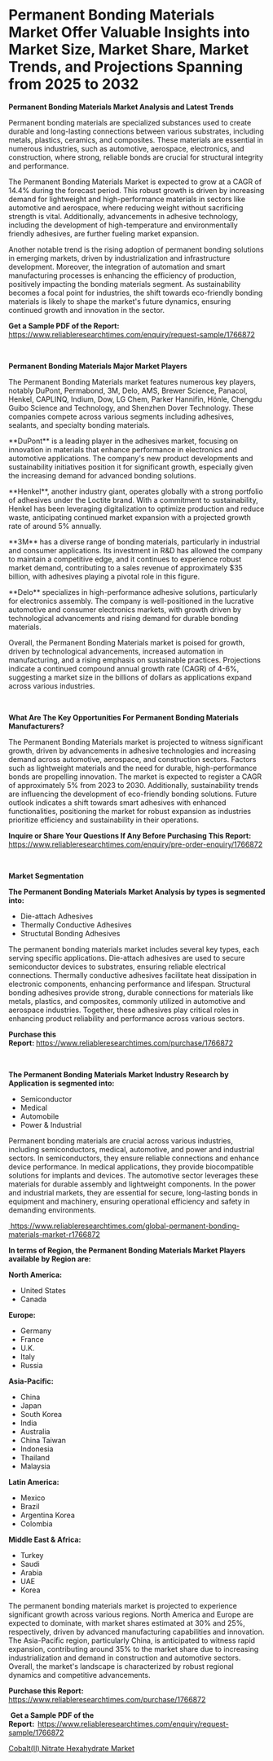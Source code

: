 <p><h1>Permanent Bonding Materials Market Offer Valuable Insights into Market Size, Market Share, Market Trends, and Projections Spanning from 2025 to 2032</h1></p><p><strong>Permanent Bonding Materials Market Analysis and Latest Trends</strong></p>
<p><p>Permanent bonding materials are specialized substances used to create durable and long-lasting connections between various substrates, including metals, plastics, ceramics, and composites. These materials are essential in numerous industries, such as automotive, aerospace, electronics, and construction, where strong, reliable bonds are crucial for structural integrity and performance. </p><p>The Permanent Bonding Materials Market is expected to grow at a CAGR of 14.4% during the forecast period. This robust growth is driven by increasing demand for lightweight and high-performance materials in sectors like automotive and aerospace, where reducing weight without sacrificing strength is vital. Additionally, advancements in adhesive technology, including the development of high-temperature and environmentally friendly adhesives, are further fueling market expansion. </p><p>Another notable trend is the rising adoption of permanent bonding solutions in emerging markets, driven by industrialization and infrastructure development. Moreover, the integration of automation and smart manufacturing processes is enhancing the efficiency of production, positively impacting the bonding materials segment. As sustainability becomes a focal point for industries, the shift towards eco-friendly bonding materials is likely to shape the market's future dynamics, ensuring continued growth and innovation in the sector.</p></p>
<p><strong>Get a Sample PDF of the Report:&nbsp;</strong> <a href="https://www.reliableresearchtimes.com/enquiry/request-sample/1766872?utm_campaign=3313&utm_medium=2&utm_source=Github&utm_content=ia&utm_term=03042025&utm_id=permanent-bonding-materials">https://www.reliableresearchtimes.com/enquiry/request-sample/1766872</a></p>
<p>&nbsp;</p>
<p><strong>Permanent Bonding Materials Major Market Players</strong></p>
<p><p>The Permanent Bonding Materials market features numerous key players, notably DuPont, Permabond, 3M, Delo, AMS, Brewer Science, Panacol, Henkel, CAPLINQ, Indium, Dow, LG Chem, Parker Hannifin, Hönle, Chengdu Guibo Science and Technology, and Shenzhen Dover Technology. These companies compete across various segments including adhesives, sealants, and specialty bonding materials.</p><p>**DuPont** is a leading player in the adhesives market, focusing on innovation in materials that enhance performance in electronics and automotive applications. The company's new product developments and sustainability initiatives position it for significant growth, especially given the increasing demand for advanced bonding solutions.</p><p>**Henkel**, another industry giant, operates globally with a strong portfolio of adhesives under the Loctite brand. With a commitment to sustainability, Henkel has been leveraging digitalization to optimize production and reduce waste, anticipating continued market expansion with a projected growth rate of around 5% annually.</p><p>**3M** has a diverse range of bonding materials, particularly in industrial and consumer applications. Its investment in R&D has allowed the company to maintain a competitive edge, and it continues to experience robust market demand, contributing to a sales revenue of approximately $35 billion, with adhesives playing a pivotal role in this figure.</p><p>**Delo** specializes in high-performance adhesive solutions, particularly for electronics assembly. The company is well-positioned in the lucrative automotive and consumer electronics markets, with growth driven by technological advancements and rising demand for durable bonding materials.</p><p>Overall, the Permanent Bonding Materials market is poised for growth, driven by technological advancements, increased automation in manufacturing, and a rising emphasis on sustainable practices. Projections indicate a continued compound annual growth rate (CAGR) of 4-6%, suggesting a market size in the billions of dollars as applications expand across various industries.</p></p>
<p>&nbsp;</p>
<p><strong>What Are The Key Opportunities For Permanent Bonding Materials Manufacturers?</strong></p>
<p><p>The Permanent Bonding Materials market is projected to witness significant growth, driven by advancements in adhesive technologies and increasing demand across automotive, aerospace, and construction sectors. Factors such as lightweight materials and the need for durable, high-performance bonds are propelling innovation. The market is expected to register a CAGR of approximately 5% from 2023 to 2030. Additionally, sustainability trends are influencing the development of eco-friendly bonding solutions. Future outlook indicates a shift towards smart adhesives with enhanced functionalities, positioning the market for robust expansion as industries prioritize efficiency and sustainability in their operations.</p></p>
<p><strong>Inquire or Share Your Questions If Any Before Purchasing This Report:</strong> <a href="https://www.reliableresearchtimes.com/enquiry/pre-order-enquiry/1766872?utm_campaign=3313&utm_medium=2&utm_source=Github&utm_content=ia&utm_term=03042025&utm_id=permanent-bonding-materials">https://www.reliableresearchtimes.com/enquiry/pre-order-enquiry/1766872</a></p>
<p>&nbsp;</p>
<p><strong>Market Segmentation</strong></p>
<p><strong>The Permanent Bonding Materials Market Analysis by types is segmented into:</strong></p>
<p><ul><li>Die-attach Adhesives</li><li>Thermally Conductive Adhesives</li><li>Structutal Bonding Adhesives</li></ul></p>
<p><p>The permanent bonding materials market includes several key types, each serving specific applications. Die-attach adhesives are used to secure semiconductor devices to substrates, ensuring reliable electrical connections. Thermally conductive adhesives facilitate heat dissipation in electronic components, enhancing performance and lifespan. Structural bonding adhesives provide strong, durable connections for materials like metals, plastics, and composites, commonly utilized in automotive and aerospace industries. Together, these adhesives play critical roles in enhancing product reliability and performance across various sectors.</p></p>
<p><strong>Purchase this Report:&nbsp;</strong><a href="https://www.reliableresearchtimes.com/purchase/1766872?utm_campaign=3313&utm_medium=2&utm_source=Github&utm_content=ia&utm_term=03042025&utm_id=permanent-bonding-materials">https://www.reliableresearchtimes.com/purchase/1766872</a></p>
<p>&nbsp;</p>
<p><strong>The Permanent Bonding Materials Market Industry Research by Application is segmented into:</strong></p>
<p><ul><li>Semiconductor</li><li>Medical</li><li>Automobile</li><li>Power & Industrial</li></ul></p>
<p><p>Permanent bonding materials are crucial across various industries, including semiconductors, medical, automotive, and power and industrial sectors. In semiconductors, they ensure reliable connections and enhance device performance. In medical applications, they provide biocompatible solutions for implants and devices. The automotive sector leverages these materials for durable assembly and lightweight components. In the power and industrial markets, they are essential for secure, long-lasting bonds in equipment and machinery, ensuring operational efficiency and safety in demanding environments.</p></p>
<p><a href="https://www.reliableresearchtimes.com/global-permanent-bonding-materials-market-r1766872?utm_campaign=3313&utm_medium=2&utm_source=Github&utm_content=ia&utm_term=03042025&utm_id=permanent-bonding-materials">&nbsp;https://www.reliableresearchtimes.com/global-permanent-bonding-materials-market-r1766872</a></p>
<p><strong>In terms of Region, the Permanent Bonding Materials Market Players available by Region are:</strong></p>
<p>
    <p> <strong> North America: </strong>
        <ul>
            <li>United States</li>
            <li>Canada</li>
        </ul>
        </p> 
    <p> <strong> Europe: </strong>
        <ul>
            <li>Germany</li>
            <li>France</li>
            <li>U.K.</li>
            <li>Italy</li>
            <li>Russia</li>
        </ul>
        </p> 
    <p> <strong> Asia-Pacific: </strong>
        <ul>
            <li>China</li>
            <li>Japan</li>
            <li>South Korea</li>
            <li>India</li>
            <li>Australia</li>
            <li>China Taiwan</li>
            <li>Indonesia</li>
            <li>Thailand</li>
            <li>Malaysia</li>
        </ul>
        </p> 
    <p> <strong> Latin America: </strong>
        <ul>
            <li>Mexico</li>
            <li>Brazil</li>
            <li>Argentina Korea</li>
            <li>Colombia</li>
        </ul>
        </p> 
    <p> <strong> Middle East & Africa: </strong>
        <ul>
            <li>Turkey</li>
            <li>Saudi</li>
            <li>Arabia</li>
            <li>UAE</li>
            <li>Korea</li>
        </ul>
    </p>
    </p>
<p><p>The permanent bonding materials market is projected to experience significant growth across various regions. North America and Europe are expected to dominate, with market shares estimated at 30% and 25%, respectively, driven by advanced manufacturing capabilities and innovation. The Asia-Pacific region, particularly China, is anticipated to witness rapid expansion, contributing around 35% to the market share due to increasing industrialization and demand in construction and automotive sectors. Overall, the market's landscape is characterized by robust regional dynamics and competitive advancements.</p></p>
<p><strong>Purchase this Report: </strong><a href="https://www.reliableresearchtimes.com/purchase/1766872?utm_campaign=3313&utm_medium=2&utm_source=Github&utm_content=ia&utm_term=03042025&utm_id=permanent-bonding-materials">https://www.reliableresearchtimes.com/purchase/1766872</a></p>
<p>&nbsp;<strong>Get a Sample PDF of the Report:&nbsp;&nbsp;</strong><a href="https://www.reliableresearchtimes.com/enquiry/request-sample/1766872?utm_campaign=3313&utm_medium=2&utm_source=Github&utm_content=ia&utm_term=03042025&utm_id=permanent-bonding-materials">https://www.reliableresearchtimes.com/enquiry/request-sample/1766872</a></p>
<p><strong></strong></p>
<p><p><a href="https://github.com/iquiseeboli/Market-Research-Report-List-1/blob/main/cobaltii-nitrate-hexahydrate-market.md?utm_campaign=3313&utm_medium=2&utm_source=Github&utm_content=ia&utm_term=03042025&utm_id=permanent-bonding-materials">Cobalt(II) Nitrate Hexahydrate Market</a></p></p>